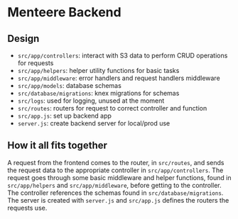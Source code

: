# Menteere Backend
## Design
* `src/app/controllers`: interact with S3 data to perform CRUD operations for requests
* `src/app/helpers`: helper utility functions for basic tasks
* `src/app/middleware`: error handlers and request handlers middleware
* `src/app/models`: database schemas
* `src/database/migrations`: knex migrations for schemas
* `src/logs`: used for logging, unused at the moment
* `src/routes`: routers for request to correct controller and function
* `src/app.js`: set up backend app
* `server.js`: create backend server for local/prod use

## How it all fits together
A request from the frontend comes to the router, in `src/routes`, and sends the request data to the appropriate controller in `src/app/controllers`. The request goes through some basic middleware and helper functions, found in `src/app/helpers` and `src/app/middleware`, before getting to the controller. The controller references the schemas found in `src/database/migrations`. The server is created with `server.js` and `src/app.js` defines the routers the requests use. 